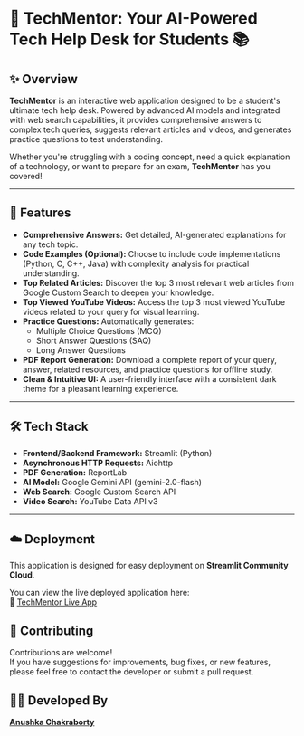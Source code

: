 # 📝 TechMentor: Your AI-Powered Tech Help Desk for Students 📚

## ✨ Overview

**TechMentor** is an interactive web application designed to be a student's ultimate tech help desk. Powered by advanced AI models and integrated with web search capabilities, it provides comprehensive answers to complex tech queries, suggests relevant articles and videos, and generates practice questions to test understanding.

Whether you're struggling with a coding concept, need a quick explanation of a technology, or want to prepare for an exam, **TechMentor** has you covered!

---

## 🚀 Features

- **Comprehensive Answers:** Get detailed, AI-generated explanations for any tech topic.  
- **Code Examples (Optional):** Choose to include code implementations (Python, C, C++, Java) with complexity analysis for practical understanding.  
- **Top Related Articles:** Discover the top 3 most relevant web articles from Google Custom Search to deepen your knowledge.  
- **Top Viewed YouTube Videos:** Access the top 3 most viewed YouTube videos related to your query for visual learning.  
- **Practice Questions:** Automatically generates:  
  - Multiple Choice Questions (MCQ)  
  - Short Answer Questions (SAQ)  
  - Long Answer Questions  
- **PDF Report Generation:** Download a complete report of your query, answer, related resources, and practice questions for offline study.  
- **Clean & Intuitive UI:** A user-friendly interface with a consistent dark theme for a pleasant learning experience.

---

## 🛠️ Tech Stack

- **Frontend/Backend Framework:** Streamlit (Python)  
- **Asynchronous HTTP Requests:** Aiohttp  
- **PDF Generation:** ReportLab  
- **AI Model:** Google Gemini API (gemini-2.0-flash)  
- **Web Search:** Google Custom Search API  
- **Video Search:** YouTube Data API v3

---

## ☁️ Deployment

This application is designed for easy deployment on **Streamlit Community Cloud**.

You can view the live deployed application here:  
🔗 [TechMentor Live App](https://tech-mentor-app-k8szevckmur245i22lc4b2.streamlit.app/)

## 🤝 Contributing

Contributions are welcome!  
If you have suggestions for improvements, bug fixes, or new features, please feel free to contact the developer or submit a pull request.

## 🧑‍💻 Developed By

[**Anushka Chakraborty**](https://www.linkedin.com/in/anushka-chakraborty-006881311/)



